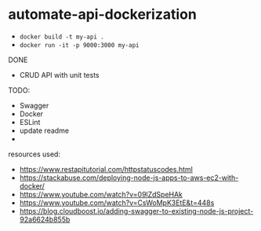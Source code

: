 # automate-api-dockerization

* `docker build -t my-api .`
* `docker run -it -p 9000:3000 my-api`

DONE
* CRUD API with unit tests

TODO:
* Swagger
* Docker
* ESLint
* update readme
* 

resources used:
* https://www.restapitutorial.com/httpstatuscodes.html
* https://stackabuse.com/deploying-node-js-apps-to-aws-ec2-with-docker/
* https://www.youtube.com/watch?v=09lZdSpeHAk
* https://www.youtube.com/watch?v=CsWoMpK3EtE&t=448s
* https://blog.cloudboost.io/adding-swagger-to-existing-node-js-project-92a6624b855b


